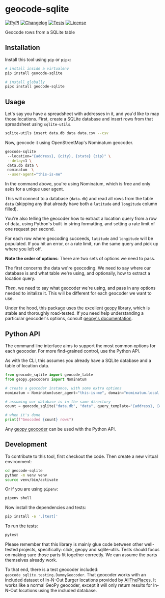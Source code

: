 # geocode-sqlite

[![PyPI](https://img.shields.io/pypi/v/geocode-sqlite.svg)](https://pypi.org/project/geocode-sqlite/)
[![Changelog](https://img.shields.io/github/v/release/eyeseast/geocode-sqlite?include_prereleases&label=changelog)](https://github.com/eyeseast/geocode-sqlite/releases)
[![Tests](https://github.com/eyeseast/geocode-sqlite/workflows/Test/badge.svg)](https://github.com/eyeseast/geocode-sqlite/actions?query=workflow%3ATest)
[![License](https://img.shields.io/badge/license-Apache%202.0-blue.svg)](https://github.com/eyeseast/geocode-sqlite/blob/master/LICENSE)

Geocode rows from a SQLite table

## Installation

Install this tool using `pip` or `pipx`:

```sh
# install inside a virtualenv
pip install geocode-sqlite

# install globally
pipx install geocode-sqlite
```

## Usage

Let's say you have a spreadsheet with addresses in it, and you'd like to map those locations.
First, create a SQLite database and insert rows from that spreadsheet using `sqlite-utils`.

```sh
sqlite-utils insert data.db data data.csv --csv
```

Now, geocode it using OpenStreetMap's Nominatum geocoder.

```sh
geocode-sqlite
 --location="{address}, {city}, {state} {zip}" \
 --delay=1 \
 data.db data \
 nominatum  \
 --user-agent="this-is-me"
```

In the command above, you're using Nominatum, which is free and only asks for a unique user agent.

This will connect to a database (`data.db`) and read all rows from the table `data` (skipping any that already
have both a `latitude` and `longitude` column filled).

You're also telling the geocoder how to extract a location query from a row of data, using Python's
built-in string formatting, and setting a rate limit of one request per second.

For each row where geocoding succeeds, `latitude` and `longitude` will be populated. If you hit an error, or a rate limit,
run the same query and pick up where you left off.

**Note the order of options**: There are two sets of options we need to pass.

The first concerns the data we're geocoding. We need to say where our database is and what table we're using, and optionally, how to extract a location query.

_Then_, we need to say what geocoder we're using, and pass in any options needed to initalize it. This will be different for each geocoder we want to use.

Under the hood, this package uses the excellent [geopy](https://geopy.readthedocs.io/en/latest/) library, which is stable and thoroughly road-tested. If you need help understanding a particular geocoder's options, consult [geopy's documentation](https://geopy.readthedocs.io/en/latest/#module-geopy.geocoders).

## Python API

The command line interface aims to support the most common options for each geocoder. For more find-grained control, use the Python API.

As with the CLI, this assumes you already have a SQLite database and a table of location data.

```python
from geocode_sqlite import geocode_table
from geopy.geocoders import Nominatum

# create a geocoder instance, with some extra options
nominatum = Nominatum(user_agent="this-is-me", domain="nominatum.local.dev", scheme="http")

# assuming our database is in the same directory
count = geocode_sqlite("data.db", "data", query_template="{address}, {city}, {state} {zip}")

# when it's done
print(f"Geocoded {count} rows")
```

Any [geopy geocoder](https://geopy.readthedocs.io/en/latest/#module-geopy.geocoders) can be used with the Python API.

## Development

To contribute to this tool, first checkout the code. Then create a new virtual environment:

```sh
cd geocode-sqlite
python -m venv venv
source venv/bin/activate
```

Or if you are using `pipenv`:

```sh
pipenv shell
```

Now install the dependencies and tests:

```sh
pip install -e '.[test]'
```

To run the tests:

```sh
pytest

```

Please remember that this library is mainly glue code between other well-tested projects, specifically: click, geopy and sqlite-utils. Tests should focus on making sure those parts fit together correctly. We can assume the parts themselves already work.

To that end, there is a test geocoder included: `geocode_sqlite.testing.DummyGeocoder`. That geocoder works with an included dataset of In-N-Out Burger locations provided by [AllThePlaces](https://www.alltheplaces.xyz/). It works like a normal GeoPy geocoder, except it will only return results for In-N-Out locations using the included database.
